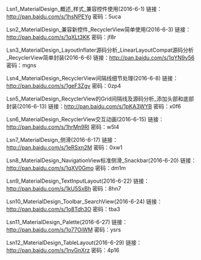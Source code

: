 Lsn1_MaterialDesign_概述_样式_兼容控件使用(2016-6-1) 链接：http://pan.baidu.com/s/1hsNPEYg 密码：5uca


Lsn2_MaterialDesign_兼容新控件_RecyclerView简单使用(2016-6-3) 链接：http://pan.baidu.com/s/1qXLt3KK 密码：jf8r


Lsn3_MaterialDesign_LayoutInflater源码分析_LinearLayoutCompat源码分析_RecyclerView简单封装(2016-6-6)
链接：http://pan.baidu.com/s/1qYN9v56 密码：mgns


Lsn4_MaterialDesign_RecyclerView间隔线细节处理(2016-6-8)
链接：http://pan.baidu.com/s/1geF3Zgv 密码：0zp4


Lsn5_MaterialDesign_RecyclerView的Grid间隔线及源码分析_添加头部和底部封装(2016-6-13)
链接：http://pan.baidu.com/s/1pKA3WYB 密码：x0f6


Lsn6_MaterialDesign_RecyclerView交互动画(2016-6-15)
链接：http://pan.baidu.com/s/1hrMn9RI 密码：w5l4


Lsn7_MaterialDesign_侧滑(2016-6-17)
链接：http://pan.baidu.com/s/1eRSxn2M 密码：0xw1


Lsn8_MaterialDesign_NavigationView标准侧滑_Snackbar(2016-6-20)
链接：http://pan.baidu.com/s/1qXV0Gmo 密码：dm1m


Lsn9_MaterialDesign_TextInputLayout(2016-6-22)
链接：http://pan.baidu.com/s/1kU5SxBh 密码：8hn7


Lsn10_MaterialDesign_Toolbar_SearchView(2016-6-24)
链接：http://pan.baidu.com/s/1o8Tdh3O 密码：tba3


Lsn11_MaterialDesign_Palette(2016-6-27)
链接：http://pan.baidu.com/s/1o77OiWM 密码：ysrs


Lsn12_MaterialDesign_TableLayout(2016-6-29)
链接：http://pan.baidu.com/s/1nvGnXrz 密码：4p16

